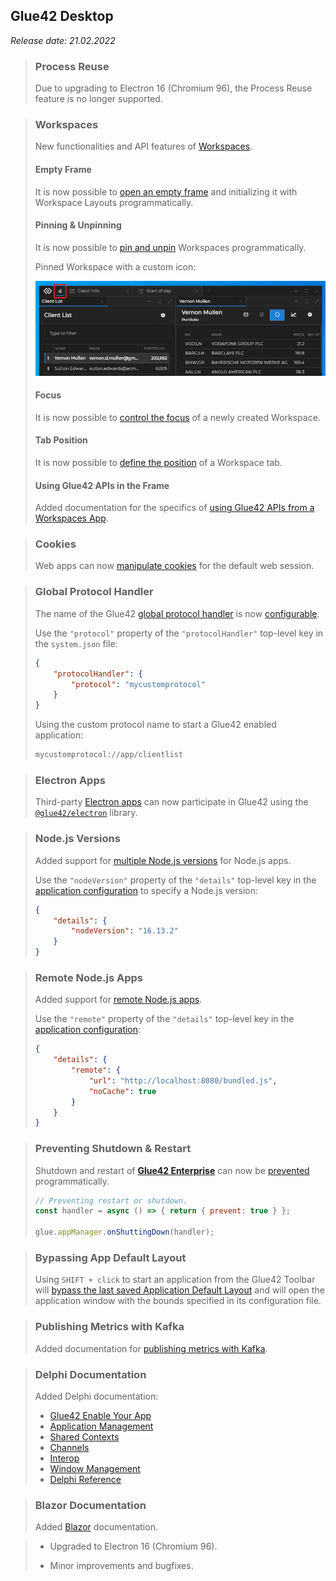 ## Glue42 Desktop

*Release date: 21.02.2022*

<glue42 name="addClass" class="breakingChanges" element="p" text="Breaking Changes">

> ### Process Reuse
>
> Due to upgrading to Electron 16 (Chromium 96), the Process Reuse feature is no longer supported.

<glue42 name="addClass" class="newFeatures" element="p" text="New Features">

> ### Workspaces
>
> New functionalities and API features of [Workspaces](../../../glue42-concepts/windows/workspaces/overview/index.html).
>
> #### Empty Frame
>
> It is now possible to [open an empty frame](../../../glue42-concepts/windows/workspaces/javascript/index.html#frame-empty_frame) and initializing it with Workspace Layouts programmatically.
>
> #### Pinning & Unpinning
>
> It is now possible to [pin and unpin](../../../glue42-concepts/windows/workspaces/javascript/index.html#workspace-pinning__unpinning_workspaces) Workspaces programmatically.
>
> Pinned Workspace with a custom icon:
>
> ![Pinned Workspace](../../../images/workspaces/pinned-workspace.png)
>
> #### Focus
>
> It is now possible to [control the focus](../../../glue42-concepts/windows/workspaces/javascript/index.html#workspace-focusing_a_workspace) of a newly created Workspace.
>
> #### Tab Position
>
> It is now possible to [define the position](../../../glue42-concepts/windows/workspaces/javascript/index.html#workspace-positioning_a_workspace) of a Workspace tab.
>
> #### Using Glue42 APIs in the Frame
>
> Added documentation for the specifics of [using Glue42 APIs from a Workspaces App](../../../glue42-concepts/windows/workspaces/overview/index.html#extending_workspaces-using_glue42_apis_in_the_frame).


> ### Cookies
>
> Web apps can now [manipulate cookies](../../../glue42-concepts/glue42-platform-features/index.html#cookies) for the default web session.

> ### Global Protocol Handler
>
> The name of the Glue42 [global protocol handler](../../../glue42-concepts/glue42-platform-features/index.html#global_protocol_handler) is now [configurable](../../how-to/rebrand-glue42/functionality/index.html#other_system_configurations-global_protocol_handler).
>
> Use the `"protocol"` property of the `"protocolHandler"` top-level key in the `system.json` file:
>
> ```json
> {
>     "protocolHandler": {
>         "protocol": "mycustomprotocol"
>     }
> }
> ```
>
> Using the custom protocol name to start a Glue42 enabled application:
>
> ```cmd
> mycustomprotocol://app/clientlist
> ```

> ### Electron Apps
>
> Third-party [Electron apps](../../how-to/glue42-enable-your-app/electron/index.html) can now participate in Glue42 using the [`@glue42/electron`](https://www.npmjs.com/package/@glue42/electron) library.

> ### Node.js Versions
>
> Added support for [multiple Node.js versions](../../../developers/configuration/application/index.html#application_configuration-nodejs-using_different_nodejs_versions) for Node.js apps.
>
> Use the `"nodeVersion"` property of the `"details"` top-level key in the [application configuration](../../../developers/configuration/application/index.html#application_configuration-nodejs) to specify a Node.js version:
>
> ```json
> {
>     "details": {
>         "nodeVersion": "16.13.2"
>     }
> }
> ```

> ### Remote Node.js Apps
>
> Added support for [remote Node.js apps](../../../developers/configuration/application/index.html#application_configuration-nodejs-remote).
>
> Use the `"remote"` property of the `"details"` top-level key in the [application configuration](../../../developers/configuration/application/index.html#application_configuration-nodejs):
>
> ```json
> {
>     "details": {
>         "remote": {
>             "url": "http://localhost:8080/bundled.js",
>             "noCache": true
>         }
>     }
> }
> ```

> ### Preventing Shutdown & Restart
>
> Shutdown and restart of [**Glue42 Enterprise**](https://glue42.com/enterprise/) can now be [prevented](../../../glue42-concepts/application-management/javascript/index.html#events-shutdown_event) programmatically.
>
> ```javascript
> // Preventing restart or shutdown.
> const handler = async () => { return { prevent: true } };
>
> glue.appManager.onShuttingDown(handler);
> ```

> ### Bypassing App Default Layout
>
> Using `SHIFT + click` to start an application from the Glue42 Toolbar will [bypass the last saved Application Default Layout](../../../glue42-concepts/windows/layouts/overview/index.html#bypassing_application_default_layouts) and will open the application window with the bounds specified in its configuration file.

> ### Publishing Metrics with Kafka
>
> Added documentation for [publishing metrics with Kafka](../../../glue42-concepts/metrics/overview/index.html#publishing-publishing_with_kafka).

> ### Delphi Documentation
>
> Added Delphi documentation:
>
> - [Glue42 Enable Your App](../../how-to/glue42-enable-your-app/delphi/index.html)
> - [Application Management](../../../glue42-concepts/application-management/delphi/index.html)
> - [Shared Contexts](../../../glue42-concepts/data-sharing-between-apps/shared-contexts/delphi/index.html)
> - [Channels](../../../glue42-concepts/data-sharing-between-apps/channels/delphi/index.html)
> - [Interop](../../../glue42-concepts/data-sharing-between-apps/interop/delphi/index.html)
> - [Window Management](../../../glue42-concepts/windows/window-management/delphi/index.html)
> - [Delphi Reference](../../how-to/glue42-enable-your-app/delphi/index.html#comdelphi_reference)

> ### Blazor Documentation
>
> Added [Blazor](../../how-to/glue42-enable-your-app/blazor/index.html) documentation.

<glue42 name="addClass" class="bugFixes" element="p" text="Improvements and Bug Fixes">

> - Upgraded to Electron 16 (Chromium 96).
>
> - Minor improvements and bugfixes.